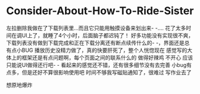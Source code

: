 # Consider-About-How-To-Ride-Sister
左拉删除我做在了下载列表里...而且它只能用触摸设备来划出来- -....
花了太多时间在调UI上了，就睡了4个小时，后面脑子都迟钝了！
好多功能没有实现很不爽，下载列表没有做到下载完成和正在下载分离还有断点续传什么的- -，界面还是总有点小BUG
播放历史没精力做了，真的快要肝死了，整个人恍惚现在
感觉写的大体上的框架还是有点问题啊，每个页面之间的联系什么的
做得好辣鸡
不开心
应该只能说UI做得还行吧- -
看起来的感觉还不错，还有很多细节没有去完善
小bug有点多，但是还好不算很影响使用吧
时间不够我写磁贴通知了，很难过
写作业去了




想原地爆炸
